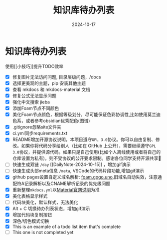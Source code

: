 ﻿---
title: 知识库待办列表
date: 2024-10-17
type: todo
---

# 知识库待办列表

使用[[小技巧]]提升TODO效率

- [x] 修复图片无法访问问题, 目录层级问题，/docs
- [x] 选择更美观的主题，pip 安装其他主题
- [x] 查看 mkdocs 和 mkdocs-material 文档
- [x] 修复公式无法显示问题
- [x] 强化中文搜索 jieba
- [x] 添加Foam节点不同颜色
- [x] 美化Foam节点颜色，根据等级划分，尽可能保证色彩协调性,比如使用莫兰迪色系，或者参考obsidian优秀配色(图谱)
- [x] .gitignore忽略site文件夹
- [x] ci.yml同步requirements.txt
- [x] README增加开源协议说明，本项目遵守`GPL 3.0`协议。你可以自由复制、修改。如果你将代码分享给别人（比如在 GitHub 上公开），需要继续遵守`GPL 3.0`协议，并提供源代码。如果只是自己使用(比如个人离线使用或者将自己的仓库设置为私有)，则不受协议的公开要求限制。感谢各位同学支持开源共享🍻
- [ ] 快速生成双链 `/day` [[DailyNote-2024-10-15]] ，增加gif演示
- [ ] 快速生成头部meta信息 `/meta`, VSCode的代码片段功能,增加gif演示
- [x] github pages设置自定义域名解析: [foam.gogo.uno](https://foam.gogo.uno),旧域名自动失效，注意通配符A记录解析以及CNAME解析记录的优先级问题
- [x] 重新整理`mkdocs.yml`以[Material官网说明](https://squidfunk.github.io/mkdocs-material/publishing-your-site/#with-github-actions)为准
- [x] 美化表格显示样式
- [ ] 代码块美化，默认样式，无法美化
- [x] Alt + C 切换待办列表状态，增加gif演示
- [x] 增加代码块复制按钮
- [x] 深色/切色模式切换
- [x] This is an example of a todo list item that's complete
- [ ] This one is not completed yet
